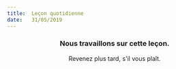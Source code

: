 ```yaml
---
title:  Leçon quotidienne
date:   31/05/2019
---
```


### <center>Nous travaillons sur cette leçon.</center>
<center>Revenez plus tard, s'il vous plaît.</center>